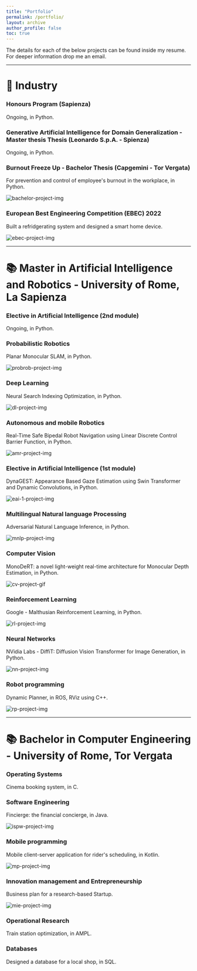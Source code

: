 ```yaml
---
title: "Portfolio"
permalink: /portfolio/
layout: archive
author_profile: false
toc: true
---
```



The details for each of the below projects can be found inside my resume. For deeper information drop me an email.

---
# :office: Industry

### Honours Program (Sapienza)
Ongoing, in Python.

### Generative Artificial Intelligence for Domain Generalization - Master thesis Thesis (Leonardo S.p.A. - Spienza)
Ongoing, in Python.

### Burnout Freeze Up - Bachelor Thesis (Capgemini - Tor Vergata)
For prevention and control of employee's burnout in the workplace, in Python.

![bachelor-project-img](/assets/images/bachelor-project.png)

### European Best Engineering Competition (EBEC) 2022
Built a refridgerating system and designed a smart home device.

![ebec-project-img](/assets/images/ebec-project.jpg)


---

# :books: Master in Artificial Intelligence and Robotics - University of Rome, La Sapienza


### Elective in Artificial Intelligence (2nd module)
Ongoing, in Python.

### Probabilistic Robotics
Planar Monocular SLAM, in Python.

![probrob-project-img](/assets/images/probrob-project.png)

### Deep Learning
Neural Search Indexing Optimization, in Python.

![dl-project-img](/assets/images/dl-project.png)

### Autonomous and mobile Robotics
Real-Time Safe Bipedal Robot Navigation using Linear Discrete Control Barrier Function, in Python.

![amr-project-img](/assets/images/amr-project.gif)

### Elective in Artificial Intelligence (1st module)
DynaGEST: Appearance Based Gaze Estimation using Swin Transformer and Dynamic Convolutions, in Python.

![eai-1-project-img](/assets/images/eai-1-project.png)

### Multilingual Natural language Processing
Adversarial Natural Language Inference, in Python.

![mnlp-project-img](/assets/images/mnlp-project.jpg)

### Computer Vision
MonoDeRT: a novel light-weight real-time architecture for Monocular Depth Estimation, in Python.

![cv-project-gif](/assets/images/cv-project.gif)

### Reinforcement Learning
Google - Malthusian Reinforcement Learning, in Python.

![rl-project-img](/assets/images/rl-project.png)

### Neural Networks
NVidia Labs - DiffiT: Diffusion Vision Transformer for Image Generation, in Python.

![nn-project-img](/assets/images/nn-project.png)

### Robot programming
Dynamic Planner, in ROS, RViz using C++.

![rp-project-img](/assets/images/rp-project.png)

---

# :books: Bachelor in Computer Engineering - University of Rome, Tor Vergata

### Operating Systems
Cinema booking system, in C.

### Software Engineering
Fincierge: the financial concierge, in Java.

![ispw-project-img](/assets/images/ispw-project.jpg)

### Mobile programming
Mobile client-server application for rider's scheduling, in Kotlin.

![mp-project-img](/assets/images/mp-project.jpg)

### Innovation management and Entrepreneurship
Business plan for a research-based Startup.

![mie-project-img](/assets/images/mie-project.jpg)

### Operational Research
Train station optimization, in AMPL.

### Databases
Designed a database for a local shop, in SQL.

